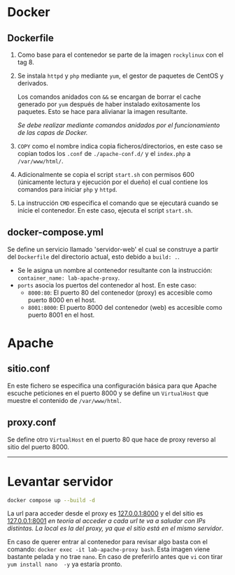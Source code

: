 # Docker

## Dockerfile

1. Como base para el contenedor se parte de la imagen `rockylinux` con el tag 8.
2. Se instala `httpd` y `php` mediante `yum`, el gestor de paquetes de CentOS y 
derivados.

    Los comandos anidados con `&&` se encargan de borrar el cache generado por 
`yum` después de haber instalado exitosamente los paquetes. Esto se hace para 
alivianar la imagen resultante.

    *Se debe realizar mediante comandos anidados por el funcionamiento de las 
capas de Docker.*

3. `COPY` como el nombre indica copia ficheros/directorios, en este caso se 
copian todos los `.conf` de `./apache-conf.d/` y el `index.php` a 
`/var/www/html/`.
4. Adicionalmente se copia el script `start.sh` con permisos 600 (únicamente 
lectura y ejecución por el dueño) el cual contiene los comandos para iniciar 
`php` y `httpd`.
5. La instrucción `CMD` especifica el comando que se ejecutará cuando se inicie 
el contenedor. En este caso, ejecuta el script `start.sh`.

## docker-compose.yml

Se define un servicio llamado 'servidor-web' el cual se construye a partir del 
`Dockerfile` del directorio actual, esto debido a `build: .`.

- Se le asigna un nombre al contenedor resultante con la instrucción: 
`container_name: lab-apache-proxy`.
- `ports` asocia los puertos del contenedor al host. En este caso:
    - `8000:80`: El puerto 80 del contenedor (proxy) es accesible como puerto 
8000 en el host.
    - `8001:8000`: El puerto 8000 del contenedor (web) es accesible como puerto 
8001 en el host.

# Apache

## sitio.conf

En este fichero se especifica una configuración básica para que Apache escuche 
peticiones en el puerto 8000 y se define un `VirtualHost` que muestre el 
contenido de `/var/www/html`.

## proxy.conf

Se define otro `VirtualHost` en el puerto 80 que hace de proxy reverso al sitio 
del puerto 8000.

---

# Levantar servidor

```sh
docker compose up --build -d
```

La url para acceder desde el proxy es [127.0.0.1:8000](http://127.0.0.1:8000) y 
el del sitio es [127.0.0.1:8001](http://127.0.0.1:8001) *en teoría al acceder a 
cada url te va a saludar con IPs distintas. La local es la del proxy, ya que el 
sitio está en el mismo servidor*.

En caso de querer entrar al contenedor para revisar algo basta con el comando: 
`docker exec -it lab-apache-proxy bash`. Esta imagen viene bastante pelada y no 
trae `nano`. En caso de preferirlo antes que `vi` con tirar `yum install nano 
-y` ya estaría pronto.
